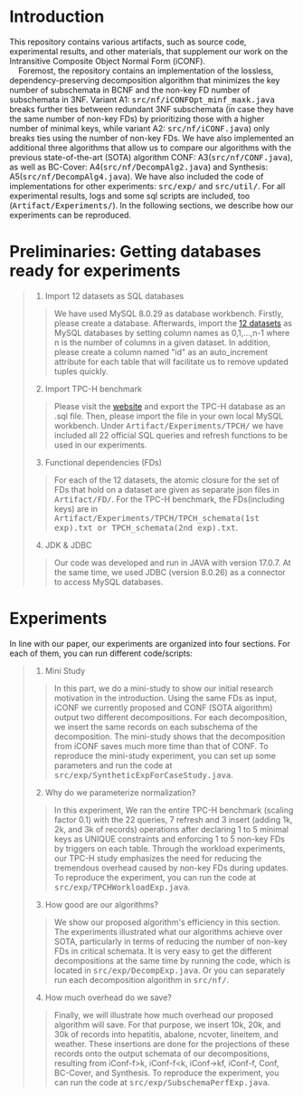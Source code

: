 # Introduction
This repository contains various artifacts, such as source code, experimental results, and other materials, that supplement our work on the Intransitive Composite Object Normal Form (iCONF).\
&nbsp;&nbsp;&nbsp;&nbsp;Foremost, the repository contains an implementation of the lossless, dependency-preserving decomposition algorithm that minimizes the key number of subschemata in BCNF and the non-key FD number of subschemata in 3NF. Variant A1: <kbd>src/nf/iCONFOpt_minf_maxk.java</kbd> breaks further ties between redundant 3NF subschemata (in case they have the same number of non-key FDs) by prioritizing those with a higher number of minimal keys, while variant A2: <kbd>src/nf/iCONF.java</kbd>) only breaks ties using the number of non-key FDs. We have also implemented an additional three algorithms that allow us to compare our algorithms with the previous state-of-the-art (SOTA) algorithm CONF: A3(<kbd>src/nf/CONF.java</kbd>), as well as BC-Cover: A4(<kbd>src/nf/DecompAlg2.java</kbd>) and Synthesis: A5(<kbd>src/nf/DecompAlg4.java</kbd>). We have also included the code of implementations for other experiments: <kbd>src/exp/</kbd> and <kbd>src/util/</kbd>. For all experimental results, logs and some sql scripts are included, too (<kbd>Artifact/Experiments/</kbd>). In the following sections, we describe how our experiments can be reproduced. 
# Preliminaries: Getting databases ready for experiments
> 1. Import 12 datasets as SQL databases
>> We have used MySQL 8.0.29 as database workbench. Firstly, please create a database. Afterwards, import the [12 datasets](https://hpi.de/naumann/projects/repeatability/data-profiling/fds.html) as MySQL databases by setting column names as 0,1,...,n-1 where n is the number of columns in a given dataset. In addition, please create a column named "id" as an auto_increment attribute for each table that will facilitate us to remove updated tuples quickly.
> 2. Import TPC-H benchmark
>> Please visit the [website](https://relational.fit.cvut.cz/dataset/TPCH) and export the TPC-H database as an .sql file. Then, please import the file in your own local MySQL workbench. Under <kbd>Artifact/Experiments/TPCH/</kbd> we have included all 22 official SQL queries and refresh functions to be used in our experiments.
>3. Functional dependencies (FDs)
>> For each of the 12 datasets, the atomic closure for the set of FDs that hold on a dataset are given as separate json files in <kbd>Artifact/FD/</kbd>. For the TPC-H benchmark, the FDs(including keys) are in <kbd>Artifact/Experiments/TPCH/TPCH_schemata(1st exp).txt or TPCH_schemata(2nd exp).txt</kbd>.
>4. JDK & JDBC
>> Our code was developed and run in JAVA with version 17.0.7. At the same time, we used JDBC (version 8.0.26) as a connector to access MySQL databases.
# Experiments
In line with our paper, our experiments are organized into four sections. For each of them, you can run different code/scripts:
>1. Mini Study
>> In this part, we do a mini-study to show our initial research motivation in the introduction. Using the same FDs as input, iCONF we currently proposed and CONF (SOTA algorithm) output two different decompositions. For each decomposition, we insert the same records on each subschema of the decomposition. The mini-study shows that the decomposition from iCONF saves much more time than that of CONF. To reproduce the mini-study experiment, you can set up some parameters and run the code at <kbd>src/exp/SyntheticExpForCaseStudy.java</kbd>.
>2. Why do we parameterize normalization?
>> In this experiment, We ran the entire TPC-H benchmark (scaling factor 0.1) with the 22 queries, 7 refresh and 3 insert (adding 1k, 2k, and 3k of records) operations after declaring 1 to 5 minimal keys as UNIQUE constraints and enforcing 1 to 5 non-key FDs by triggers on each table. Through the workload experiments, our TPC-H study emphasizes the need for reducing the tremendous overhead caused by non-key FDs during updates. To reproduce the experiment, you can run the code at <kbd>src/exp/TPCHWorkloadExp.java</kbd>.
>3. How good are our algorithms?
>> We show our proposed algorithm's efficiency in this section. The experiments illustrated what our algorithms achieve over SOTA, particularly in terms of reducing the number of non-key FDs in critical schemata. It is very easy to get the different decompositions at the same time by running the code, which is located in <kbd>src/exp/DecompExp.java</kbd>. Or you can separately run each decomposition algorithm in <kbd>src/nf/</kbd>.
>4. How much overhead do we save?
>> Finally, we will illustrate how much overhead our proposed algorithm will save. For that purpose, we insert 10k, 20k, and 30k of records into hepatitis, abalone, ncvoter, lineitem, and weather. These insertions are done for the projections of these records onto the output schemata of our decompositions, resulting from iConf-f>k, iConf-f<k, iConf->kf, iConf-f, Conf, BC-Cover, and Synthesis. To reproduce the experiment, you can run the code at <kbd>src/exp/SubschemaPerfExp.java</kbd>.
